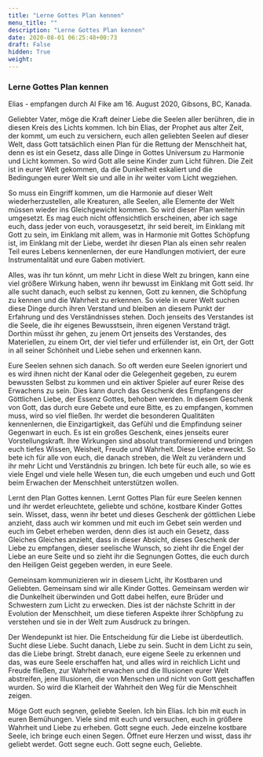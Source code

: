 ```yaml
---
title: "Lerne Gottes Plan kennen"
menu_title: ""
description: "Lerne Gottes Plan kennen"
date: 2020-08-01 06:25:48+00:73
draft: False
hidden: True
weight:
---
```

### Lerne Gottes Plan kennen

Elias - empfangen durch Al Fike am 16. August 2020, Gibsons, BC, Kanada.

Geliebter Vater, möge die Kraft deiner Liebe die Seelen aller berühren, die in diesen Kreis des Lichts kommen. Ich bin Elias, der Prophet aus alter Zeit, der kommt, um euch zu versichern, euch allen geliebten Seelen auf dieser Welt, dass Gott tatsächlich einen Plan für die Rettung der Menschheit hat, denn es ist ein Gesetz, dass alle Dinge in Gottes Universum zu Harmonie und Licht kommen. So wird Gott alle seine Kinder zum Licht führen. Die Zeit ist in eurer Welt gekommen, da die Dunkelheit eskaliert und die Bedingungen eurer Welt sie und alle in ihr weiter vom Licht wegziehen.

So muss ein Eingriff kommen, um die Harmonie auf dieser Welt wiederherzustellen, alle Kreaturen, alle Seelen, alle Elemente der Welt müssen wieder ins Gleichgewicht kommen. So wird dieser Plan weiterhin umgesetzt. Es mag euch nicht offensichtlich erscheinen, aber ich sage euch, dass jeder von euch, vorausgesetzt, ihr seid bereit, im Einklang mit Gott zu sein, im Einklang mit allem, was in Harmonie mit Gottes Schöpfung ist, im Einklang mit der Liebe, werdet ihr diesen Plan als einen sehr realen Teil eures Lebens kennenlernen, der eure Handlungen motiviert, der eure Instrumentalität und eure Gaben motiviert.

Alles, was ihr tun könnt, um mehr Licht in diese Welt zu bringen, kann eine viel größere Wirkung haben, wenn ihr bewusst im Einklang mit Gott seid. Ihr alle sucht danach, euch selbst zu kennen, Gott zu kennen, die Schöpfung zu kennen und die Wahrheit zu erkennen. So viele in eurer Welt suchen diese Dinge durch ihren Verstand und bleiben an diesem Punkt der Erfahrung und des Verständnisses stehen. Doch jenseits des Verstandes ist die Seele, die ihr eigenes Bewusstsein, ihren eigenen Verstand trägt. Dorthin müsst ihr gehen, zu jenem Ort jenseits des Verstandes, des Materiellen, zu einem Ort, der viel tiefer und erfüllender ist, ein Ort, der Gott in all seiner Schönheit und Liebe sehen und erkennen kann.

Eure Seelen sehnen sich danach. So oft werden eure Seelen ignoriert und es wird ihnen nicht der Kanal oder die Gelegenheit gegeben, zu eurem bewussten Selbst zu kommen und ein aktiver Spieler auf eurer Reise des Erwachens zu sein. Dies kann durch das Geschenk des Empfangens der Göttlichen Liebe, der Essenz Gottes, behoben werden. In diesem Geschenk von Gott, das durch eure Gebete und eure Bitte, es zu empfangen, kommen muss, wird so viel fließen. Ihr werdet die besonderen Qualitäten kennenlernen, die Einzigartigkeit, das Gefühl und die Empfindung seiner Gegenwart in euch. Es ist ein großes Geschenk, eines jenseits eurer Vorstellungskraft. Ihre Wirkungen sind absolut transformierend und bringen euch tiefes Wissen, Weisheit, Freude und Wahrheit. Diese Liebe erweckt. So bete ich für alle von euch, die danach streben, die Welt zu verändern und ihr mehr Licht und Verständnis zu bringen. Ich bete für euch alle, so wie es viele Engel und viele helle Wesen tun, die euch umgeben und euch und Gott beim Erwachen der Menschheit unterstützen wollen.

Lernt den Plan Gottes kennen. Lernt Gottes Plan für eure Seelen kennen und ihr werdet erleuchtete, geliebte und schöne, kostbare Kinder Gottes sein. Wisset, dass, wenn ihr betet und dieses Geschenk der göttlichen Liebe anzieht, dass auch wir kommen und mit euch im Gebet sein werden und euch im Gebet erheben werden, denn dies ist auch ein Gesetz, dass Gleiches Gleiches anzieht, dass in dieser Absicht, dieses Geschenk der Liebe zu empfangen, dieser seelische Wunsch, so zieht ihr die Engel der Liebe an eure Seite und so zieht ihr die Segnungen Gottes, die euch durch den Heiligen Geist gegeben werden, in eure Seele.

Gemeinsam kommunizieren wir in diesem Licht, ihr Kostbaren und Geliebten. Gemeinsam sind wir alle Kinder Gottes. Gemeinsam werden wir die Dunkelheit überwinden und Gott dabei helfen, eure Brüder und Schwestern zum Licht zu erwecken. Dies ist der nächste Schritt in der Evolution der Menschheit, um diese tieferen Aspekte ihrer Schöpfung zu verstehen und sie in der Welt zum Ausdruck zu bringen.

Der Wendepunkt ist hier. Die Entscheidung für die Liebe ist überdeutlich. Sucht diese Liebe. Sucht danach, Liebe zu sein. Sucht in dem Licht zu sein, das die Liebe bringt. Strebt danach, eure eigene Seele zu erkennen und das, was eure Seele erschaffen hat, und alles wird in reichlich Licht und Freude fließen, zur Wahrheit erwachen und die Illusionen eurer Welt abstreifen, jene Illusionen, die von Menschen und nicht von Gott geschaffen wurden. So wird die Klarheit der Wahrheit den Weg für die Menschheit zeigen.

Möge Gott euch segnen, geliebte Seelen. Ich bin Elias. Ich bin mit euch in euren Bemühungen. Viele sind mit euch und versuchen, euch in größere Wahrheit und Liebe zu erheben. Gott segne euch. Jede einzelne kostbare Seele, ich bringe euch einen Segen. Öffnet eure Herzen und wisst, dass ihr geliebt werdet. Gott segne euch. Gott segne euch, Geliebte.
